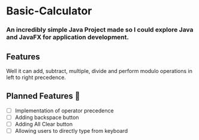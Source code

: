 # Basic-Calculator 
### An incredibly simple Java Project made so I could explore Java and JavaFX for application development. 
## Features
Well it can add, subtract, multiple, divide and perform modulo operations in left to right precedence.
## Planned Features 🎯
- [ ] Implementation of operator precedence
- [ ] Adding backspace button
- [ ] Adding All Clear button
- [ ] Allowing users to directly type from keyboard
